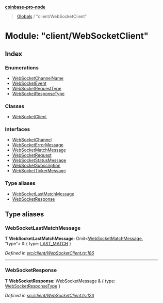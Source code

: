 **[coinbase-pro-node](../README.md)**

> [Globals](../globals.md) / "client/WebSocketClient"

# Module: "client/WebSocketClient"

## Index

### Enumerations

- [WebSocketChannelName](../enums/_client_websocketclient_.websocketchannelname.md)
- [WebSocketEvent](../enums/_client_websocketclient_.websocketevent.md)
- [WebSocketRequestType](../enums/_client_websocketclient_.websocketrequesttype.md)
- [WebSocketResponseType](../enums/_client_websocketclient_.websocketresponsetype.md)

### Classes

- [WebSocketClient](../classes/_client_websocketclient_.websocketclient.md)

### Interfaces

- [WebSocketChannel](../interfaces/_client_websocketclient_.websocketchannel.md)
- [WebSocketErrorMessage](../interfaces/_client_websocketclient_.websocketerrormessage.md)
- [WebSocketMatchMessage](../interfaces/_client_websocketclient_.websocketmatchmessage.md)
- [WebSocketRequest](../interfaces/_client_websocketclient_.websocketrequest.md)
- [WebSocketStatusMessage](../interfaces/_client_websocketclient_.websocketstatusmessage.md)
- [WebSocketSubscription](../interfaces/_client_websocketclient_.websocketsubscription.md)
- [WebSocketTickerMessage](../interfaces/_client_websocketclient_.websockettickermessage.md)

### Type aliases

- [WebSocketLastMatchMessage](_client_websocketclient_.md#websocketlastmatchmessage)
- [WebSocketResponse](_client_websocketclient_.md#websocketresponse)

## Type aliases

### WebSocketLastMatchMessage

Ƭ **WebSocketLastMatchMessage**: Omit<[WebSocketMatchMessage](../interfaces/_client_websocketclient_.websocketmatchmessage.md), \"type\"\> & { type: [LAST_MATCH](../enums/_client_websocketclient_.websocketresponsetype.md#last_match) }

_Defined in [src/client/WebSocketClient.ts:186](https://github.com/bennycode/coinbase-pro-node/blob/a3ed45b/src/client/WebSocketClient.ts#L186)_

---

### WebSocketResponse

Ƭ **WebSocketResponse**: WebSocketMessage & { type: [WebSocketResponseType](../enums/_client_websocketclient_.websocketresponsetype.md) }

_Defined in [src/client/WebSocketClient.ts:123](https://github.com/bennycode/coinbase-pro-node/blob/a3ed45b/src/client/WebSocketClient.ts#L123)_
